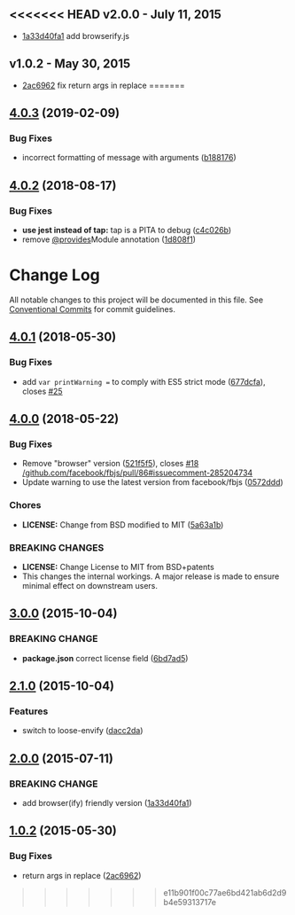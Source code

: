 <<<<<<< HEAD
v2.0.0 - July 11, 2015
---------------------

- [1a33d40fa1](https://github.com/r3dm/warning/commit/1a33d40fa1) add browserify.js

v1.0.2 - May 30, 2015
--------------------------------------

- [2ac6962](https://github.com/r3dm/warning/commit/2ac6962263) fix return args in replace
=======
<a name="4.0.3"></a>
## [4.0.3](https://github.com/BerkeleyTrue/warning/compare/v4.0.2...v4.0.3) (2019-02-09)


### Bug Fixes

* incorrect formatting of message with arguments ([b188176](https://github.com/BerkeleyTrue/warning/commit/b188176))



<a name="4.0.2"></a>
## [4.0.2](https://github.com/BerkeleyTrue/warning/compare/v4.0.1...v4.0.2) (2018-08-17)


### Bug Fixes

* **use jest instead of tap:** tap is a PITA to debug ([c4c026b](https://github.com/BerkeleyTrue/warning/commit/c4c026b))
* remove [@provides](https://github.com/provides)Module annotation ([1d808f1](https://github.com/BerkeleyTrue/warning/commit/1d808f1))



# Change Log

All notable changes to this project will be documented in this file.
See [Conventional Commits](https://conventionalcommits.org) for commit guidelines.

<a name="4.0.1"></a>
## [4.0.1](https://github.com/BerkeleyTrue/warning/compare/v4.0.0...v4.0.1) (2018-05-30)


### Bug Fixes

* add `var printWarning =` to comply with ES5 strict mode ([677dcfa](https://github.com/BerkeleyTrue/warning/commit/677dcfa)), closes [#25](https://github.com/BerkeleyTrue/warning/issues/25)

<a name="4.0.0"></a>
## [4.0.0](https://github.com/BerkeleyTrue/warning/compare/v3.0.0...v4.0.0) (2018-05-22)


### Bug Fixes

* Remove "browser" version ([521f5f5](https://github.com/BerkeleyTrue/warning/commit/521f5f5)), closes [#18](https://github.com/BerkeleyTrue/warning/issues/18) [/github.com/facebook/fbjs/pull/86#issuecomment-285204734](https://github.com//github.com/facebook/fbjs/pull/86/issues/issuecomment-285204734)
* Update warning to use the latest version from facebook/fbjs ([0572ddd](https://github.com/BerkeleyTrue/warning/commit/0572ddd))


### Chores

* **LICENSE:** Change from BSD modified to MIT ([5a63a1b](https://github.com/BerkeleyTrue/warning/commit/5a63a1b))


### BREAKING CHANGES

* **LICENSE:** Change License to MIT from BSD+patents
* This changes the internal workings. A major release is
made to ensure minimal effect on downstream users.


<a name="3.0.0"></a>
## [3.0.0](https://github.com/BerkeleyTrue/warning/compare/v2.1.0...v3.0.0) (2015-10-04)

### BREAKING CHANGE

* **package.json** correct license field ([6bd7ad5](https://github.com/BerkeleyTrue/warning/commit/6bd7ad5))

<a name="2.1.0"></a>
## [2.1.0](https://github.com/BerkeleyTrue/warning/compare/v2.0.0...v2.1.0) (2015-10-04)

### Features

* switch to loose-envify ([dacc2da](https://github.com/BerkeleyTrue/warning/commit/dacc2da))

<a name="2.0.0"></a>
## [2.0.0](https://github.com/BerkeleyTrue/warning/compare/v1.0.2...v2.0.0) (2015-07-11)

### BREAKING CHANGE

* add browser(ify) friendly version ([1a33d40fa1](https://github.com/BerkeleyTrue/warning/commit/1a33d40fa1))

<a name="1.0.2"></a>
## [1.0.2](https://github.com/BerkeleyTrue/warning/compare/v1.0.1...v1.0.2) (2015-05-30)

### Bug Fixes

* return args in replace ([2ac6962](https://github.com/BerkeleyTrue/warning/commit/2ac6962263))
>>>>>>> e11b901f00c77ae6bd421ab6d2d9b4e59313717e

